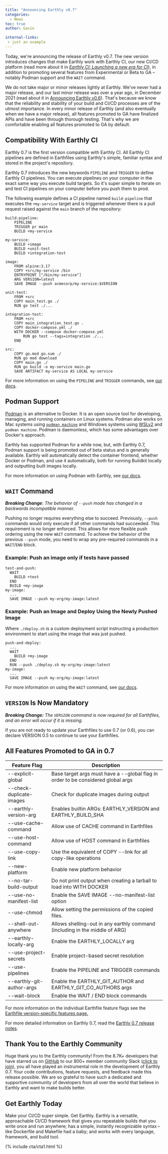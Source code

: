 ```yaml
---
title: "Announcing Earthly v0.7"
categories:
  - News
toc: true
author: Gavin

internal-links:
 - just an example
---
```


Today, we're announcing the release of Earthly v0.7. The new version introduces changes that make Earthly work with Earthly CI, our new CI/CD platform (read more about it in *[Earthly CI: Launching a new era for CI](/blog/launching-earthly-CI)*), in addition to promoting several features from Experimental or Beta to GA – notably Podman support and the `WAIT` command.

We do not take major or minor releases lightly at Earthly. We've never had a major release, and our last minor release was over a year ago, in December 2021 (read about it in [Announcing Earthly v0.6](https://earthly.dev/blog/earthly-v0-6/)). That's because we know that the reliability and stability of your build and CI/CD processes are of the utmost importance. In every minor release of Earthly (and also eventually when we have a major release), all features promoted to GA have finalized APIs and have been through thorough testing. That's why we are comfortable enabling all features promoted to GA by default.

## Compatibility With Earthly CI

Earthly 0.7 is the first version compatible with Earthly CI. All Earthly CI pipelines are defined in Earthfiles using Earthly's simple, familiar syntax and stored in the project's repository.

Earthly 0.7 introduces the new keywords `PIPELINE` and `TRIGGER` to define Earthly CI pipelines. You can execute pipelines on your computer in the exact same way you execute build targets. So it's super simple to iterate on and test CI pipelines on your computer before you push them to prod.

The following example defines a CI pipeline named `build-pipeline` that executes the `+my-service` target and is triggered whenever there is a pull request raised against the `main` branch of the repository:

~~~{.Dockerfile caption=""}
build-pipeline:
    PIPELINE
    TRIGGER pr main
    BUILD +my-service

my-service:
    BUILD +image
    BUILD +unit-test
    BUILD +integration-test

image:
    FROM alpine:3.17
    COPY +src/my-service /bin
    ENTRYPOINT ["/bin/my-service"]
    ARG VERSION=latest
    SAVE IMAGE --push acmecorp/my-service:$VERSION

unit-test:
    FROM +src
    COPY main_test.go ./
    RUN go test ./...

integration-test:
    FROM +src
    COPY main_integration_test.go .
    COPY docker-compose.yml ./
    WITH DOCKER --compose docker-compose.yml
        RUN go test --tags=integration ./...
    END

src:
    COPY go.mod go.sum ./
    RUN go mod download
    COPY main.go ./
    RUN go build -o my-service main.go
    SAVE ARTIFACT my-service AS LOCAL my-service
~~~

For more information on using the `PIPELINE` and `TRIGGER` commands, see [our docs](https://docs.earthly.dev/docs/earthfile#pipeline-beta).

## Podman Support

[Podman](https://podman.io/) is an alternative to Docker. It is an open source tool for developing, managing, and running containers on Linux systems. Podman also works on Mac systems using [`podman machine`](https://docs.podman.io/en/latest/markdown/podman-machine.1.html) and Windows systems using [WSLv2](https://learn.microsoft.com/en-us/windows/wsl/about#what-is-wsl-2) and `podman machine`. Podman is daemonless, which has some advantages over Docker's approach.

Earthly has supported Podman for a while now, but, with Earthly 0.7, Podman support is being promoted out of beta status and is generally available. Earthly will automatically detect the container frontend, whether Docker or Podman, and use it automatically, both for running Buildkit locally and outputting built images locally.

For more information on using Podman with Earthly, see [our docs](https://docs.earthly.dev/docs/guides/podman).

## `WAIT` Command

***Breaking Change**: The behavior of `--push` mode has changed in a backwards incompatible manner.*

Pushing no longer requires everything else to succeed. Previously, `--push` commands would only execute if all other commands had succeeded. This requirement is no longer enforced. This allows for more flexible push ordering using the new `WAIT` command. To achieve the behavior of the previous `--push` mode, you need to wrap any pre-required commands in a `WAIT`/`END` block.

### Example: Push an image only if tests have passed

~~~{.Dockerfile caption=""}
test-and-push:
  WAIT
    BUILD +test
  END
  BUILD +my-image
my-image:
  ...
  SAVE IMAGE --push my-org/my-image:latest
~~~

### Example: Push an Image and Deploy Using the Newly Pushed Image

Where `./deploy.sh` is a custom deployment script instructing a production environment to start using the image that was just pushed.

~~~{.Dockerfile caption=""}
push-and-deploy:
  ...
  WAIT
    BUILD +my-image
  END
  RUN --push ./deploy.sh my-org/my-image:latest
my-image:
  ...
  SAVE IMAGE --push my-org/my-image:latest
~~~

For more information on using the `WAIT` command, see [our docs](https://docs.earthly.dev/docs/earthfile#wait).

## `VERSION` Is Now Mandatory

***Breaking Change:** The `VERSION` command is now required for all Earthfiles, and an error will occur if it is missing.*

If you are not ready to update your Earthfiles to use 0.7 (or 0.6), you can declare VERSION 0.5 to continue to use your Earthfiles.

## All Features Promoted to GA in 0.7

|Feature Flag    |Description|
|-|-|
|--explicit-global |    Base target args must have a --global flag in order to be considered global args|
|--check-duplicate-images    | Check for duplicate images during output|
|--earthly-version-arg    | Enables builtin ARGs: EARTHLY_VERSION and EARTHLY_BUILD_SHA|
|--use-cache-command    | Allow use of CACHE command in Earthfiles|
|--use-host-command    | Allow use of HOST command in Earthfiles|
|--use-copy-link    | Use the equivalent of COPY --link for all copy-like operations|
|--new-platform    | Enable new platform behavior|
|--no-tar-build-output    | Do not print output when creating a tarball to load into WITH DOCKER|
|--use-no-manifest-list    | Enable the SAVE IMAGE --no-manifest-list option|
|--use-chmod    | Allow setting the permissions of the copied files.|
|--shell-out-anywhere    | Allows shelling-out in any earthly command (including in the middle of ARG)|
|--earthly-locally-arg    | Enable the EARTHLY_LOCALLY arg|
|--use-project-secrets    | Enable project-based secret resolution|
|--use-pipelines |    Enable the PIPELINE and TRIGGER commands|
|--earthly-git-author-args    | Enable the EARTHLY_GIT_AUTHOR and EARTHLY_GIT_CO_AUTHORS args|
|--wait-block    |Enable the WAIT / END block commands|

For more information on the individual Earthfile feature flags see the [Earthfile version-specific features page.](https://docs.earthly.dev/docs/earthfile/features)

For more detailed information on Earthly 0.7, read the [Earthly 0.7 release notes](https://github.com/earthly/earthly/releases/tag/v0.7.0).

## Thank You to the Earthly Community

Huge thank you to the Earthly community! From the 8.7K+ developers that have starred us on [GitHub](https://github.com/earthly/earthly) to our 800+ member community Slack ([click to join](https://earthly.dev/slack)), you all have played an instrumental role in the development of Earthly 0.7. Your code contributions, feature requests, and feedback made this release possible. We are so grateful to have such a dedicated and supportive community of developers from all over the world that believe in Earthly and want to make builds better.

## Get Earthly Today

Make your CI/CD super simple. Get Earthly. Earthly is a versatile, approachable CI/CD framework that gives you repeatable builds that you write once and run anywhere; has a simple, instantly recognizable syntax – like Dockerfile and Makefile had a baby; and works with every language, framework, and build tool.

{% include cta/cta1.html %}
